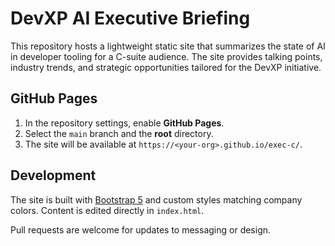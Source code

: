 # DevXP AI Executive Briefing

This repository hosts a lightweight static site that summarizes the state of AI in developer tooling for a C-suite audience. The site provides talking points, industry trends, and strategic opportunities tailored for the DevXP initiative.

## GitHub Pages

1. In the repository settings, enable **GitHub Pages**.
2. Select the `main` branch and the **root** directory.
3. The site will be available at `https://<your-org>.github.io/exec-c/`.

## Development

The site is built with [Bootstrap 5](https://getbootstrap.com/) and custom styles matching company colors. Content is edited directly in `index.html`.

Pull requests are welcome for updates to messaging or design.
